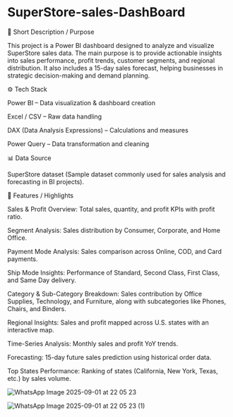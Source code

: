 # SuperStore-sales-DashBoard
📌 Short Description / Purpose

This project is a Power BI dashboard designed to analyze and visualize SuperStore sales data. The main purpose is to provide actionable insights into sales performance, profit trends, customer segments, and regional distribution. It also includes a 15-day sales forecast, helping businesses in strategic decision-making and demand planning.

⚙️ Tech Stack

Power BI – Data visualization & dashboard creation

Excel / CSV – Raw data handling

DAX (Data Analysis Expressions) – Calculations and measures

Power Query – Data transformation and cleaning

📊 Data Source

SuperStore dataset (Sample dataset commonly used for sales analysis and forecasting in BI projects).

🌟 Features / Highlights

Sales & Profit Overview: Total sales, quantity, and profit KPIs with profit ratio.

Segment Analysis: Sales distribution by Consumer, Corporate, and Home Office.

Payment Mode Analysis: Sales comparison across Online, COD, and Card payments.

Ship Mode Insights: Performance of Standard, Second Class, First Class, and Same Day delivery.

Category & Sub-Category Breakdown: Sales contribution by Office Supplies, Technology, and Furniture, along with subcategories like Phones, Chairs, and Binders.

Regional Insights: Sales and profit mapped across U.S. states with an interactive map.

Time-Series Analysis: Monthly sales and profit YoY trends.

Forecasting: 15-day future sales prediction using historical order data.

Top States Performance: Ranking of states (California, New York, Texas, etc.) by sales volume.

![WhatsApp Image 2025-09-01 at 22 05 23](https://github.com/user-attachments/assets/a6209c20-b72b-48d9-ba0b-a72a9e770c14)

![WhatsApp Image 2025-09-01 at 22 05 23 (1)](https://github.com/user-attachments/assets/e8eb5bc5-a5dd-45b0-a4cd-d619b8902414)

